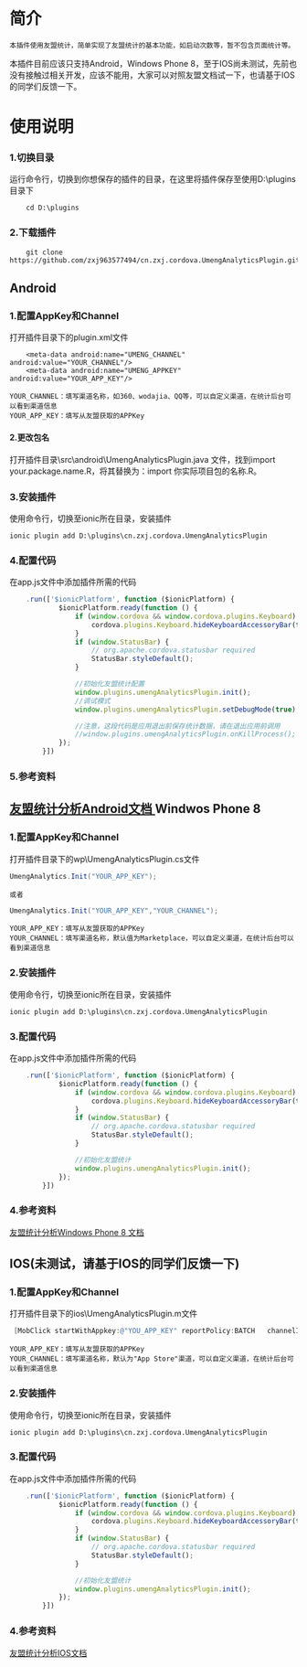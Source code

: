 简介
===================================
    本插件使用友盟统计，简单实现了友盟统计的基本功能，如启动次数等，暂不包含页面统计等。

本插件目前应该只支持Android，Windows Phone 8，至于IOS尚未测试，先前也没有接触过相关开发，应该不能用，大家可以对照友盟文档试一下，也请基于IOS的同学们反馈一下。

使用说明
===================================
### 1.切换目录
运行命令行，切换到你想保存的插件的目录，在这里将插件保存至使用D:\plugins目录下
```
    cd D:\plugins
```
### 2.下载插件
```
    git clone https://github.com/zxj963577494/cn.zxj.cordova.UmengAnalyticsPlugin.git
```
Android
-------------------------------------
### 1.配置AppKey和Channel
打开插件目录下的plugin.xml文件
```
    <meta-data android:name="UMENG_CHANNEL" android:value="YOUR_CHANNEL"/>
    <meta-data android:name="UMENG_APPKEY" android:value="YOUR_APP_KEY"/>
```
    YOUR_CHANNEL：填写渠道名称，如360、wodajia、QQ等，可以自定义渠道，在统计后台可以看到渠道信息
    YOUR_APP_KEY：填写从友盟获取的APPKey

#### 2.更改包名
打开插件目录\src\android\UmengAnalyticsPlugin.java 文件，找到import your.package.name.R，将其替换为：import 你实际项目包的名称.R。

### 3.安装插件
使用命令行，切换至ionic所在目录，安装插件
```
ionic plugin add D:\plugins\cn.zxj.cordova.UmengAnalyticsPlugin
```

### 4.配置代码
在app.js文件中添加插件所需的代码
```javascript
    .run(['$ionicPlatform', function ($ionicPlatform) {
            $ionicPlatform.ready(function () {
                if (window.cordova && window.cordova.plugins.Keyboard) {
                    cordova.plugins.Keyboard.hideKeyboardAccessoryBar(true);
                }
                if (window.StatusBar) {
                    // org.apache.cordova.statusbar required
                    StatusBar.styleDefault();
                }

                //初始化友盟统计配置
                window.plugins.umengAnalyticsPlugin.init();
    			//调试模式
                window.plugins.umengAnalyticsPlugin.setDebugMode(true);

                //注意，这段代码是应用退出前保存统计数据，请在退出应用前调用
                //window.plugins.umengAnalyticsPlugin.onKillProcess();
            });
        }])
```
### 5.参考资料
[友盟统计分析Android文档 ](http://dev.umeng.com/analytics/android-doc/integration)
Windwos Phone 8
-------------------------------------
### 1.配置AppKey和Channel
打开插件目录下的wp\UmengAnalyticsPlugin.cs文件
```c#
UmengAnalytics.Init("YOUR_APP_KEY");
```
    或者
```c#
UmengAnalytics.Init("YOUR_APP_KEY","YOUR_CHANNEL");
```
    YOUR_APP_KEY：填写从友盟获取的APPKey
    YOUR_CHANNEL：填写渠道名称，默认值为Marketplace，可以自定义渠道，在统计后台可以看到渠道信息
### 2.安装插件
使用命令行，切换至ionic所在目录，安装插件
```
ionic plugin add D:\plugins\cn.zxj.cordova.UmengAnalyticsPlugin
```
### 3.配置代码
在app.js文件中添加插件所需的代码
```javascript
    .run(['$ionicPlatform', function ($ionicPlatform) {
            $ionicPlatform.ready(function () {
                if (window.cordova && window.cordova.plugins.Keyboard) {
                    cordova.plugins.Keyboard.hideKeyboardAccessoryBar(true);
                }
                if (window.StatusBar) {
                    // org.apache.cordova.statusbar required
                    StatusBar.styleDefault();
                }

                //初始化友盟统计
                window.plugins.umengAnalyticsPlugin.init();
            });
        }])
```
### 4.参考资料
[友盟统计分析Windows Phone 8 文档 ](http://dev.umeng.com/analytics/wp-doc/wp8-integration)

IOS(未测试，请基于IOS的同学们反馈一下)
-------------------------------------
### 1.配置AppKey和Channel
打开插件目录下的ios\UmengAnalyticsPlugin.m文件
```Objective-C
 [MobClick startWithAppkey:@"YOU_APP_KEY" reportPolicy:BATCH   channelId:@"YOUR_CHANNEL"];
```
    YOUR_APP_KEY：填写从友盟获取的APPKey
    YOUR_CHANNEL：填写渠道名称，默认为"App Store"渠道，可以自定义渠道，在统计后台可以看到渠道信息
### 2.安装插件
使用命令行，切换至ionic所在目录，安装插件
```
ionic plugin add D:\plugins\cn.zxj.cordova.UmengAnalyticsPlugin
```
### 3.配置代码
在app.js文件中添加插件所需的代码
```javascript
    .run(['$ionicPlatform', function ($ionicPlatform) {
            $ionicPlatform.ready(function () {
                if (window.cordova && window.cordova.plugins.Keyboard) {
                    cordova.plugins.Keyboard.hideKeyboardAccessoryBar(true);
                }
                if (window.StatusBar) {
                    // org.apache.cordova.statusbar required
                    StatusBar.styleDefault();
                }

                //初始化友盟统计
                window.plugins.umengAnalyticsPlugin.init();
            });
        }])
```
### 4.参考资料
[友盟统计分析IOS文档 ](http://dev.umeng.com/analytics/ios-doc/integration)
